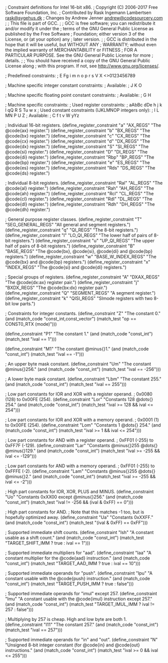 ;  Constraint definitions for Intel 16-bit x86.
;  Copyright (C) 2006-2017 Free Software Foundation, Inc.
;  Contributed by Rask Ingemann Lambertsen <rask@sygehus.dk>
;  Changes by Andrew Jenner <andrew@codesourcery.com>
;
;  This file is part of GCC.
;
;  GCC is free software; you can redistribute it and/or modify it under the
;  terms of the GNU General Public License as published by the Free Software
;  Foundation; either version 3 of the License, or (at your option) any
;  later version.
;
;  GCC is distributed in the hope that it will be useful, but WITHOUT ANY
;  WARRANTY; without even the implied warranty of MERCHANTABILITY or FITNESS
;  FOR A PARTICULAR PURPOSE.  See the GNU General Public License for more
;  details.
;
;  You should have received a copy of the GNU General Public License along
;  with this program.  If not, see <http://www.gnu.org/licenses/>.


; Predefined constraints:
;          E Fg  i       m n o p   r s      V   X    <>0123456789

; Machine specific integer constant constraints:
; Available:
;                   J K       O

; Machine specific floating point constant constraints:
; Available:
;             G H

; Machine specific constraints:
; Used register constraints:
; aAbBc dDe    h   j k l         qQ R S Tu   w x
; Used constant constraints (IJKLMNOP integers only):
;                 I     L MN    P         U         Z
; Available:
;      C    f                          t   v  W  yYz

; Individual 16-bit registers.
(define_register_constraint "a"	  "AX_REGS"	"The @code{ax} register.")
(define_register_constraint "b"	  "BX_REGS"	"The @code{bx} register.")
(define_register_constraint "c"	  "CX_REGS"	"The @code{cx} register.")
(define_register_constraint "d"   "DX_REGS"	"The @code{dx} register.")
(define_register_constraint "S"	  "SI_REGS"	"The @code{si} register.")
(define_register_constraint "D"	  "DI_REGS"	"The @code{di} register.")
(define_register_constraint "Rbp" "BP_REGS"	"The @code{bp} register.")
(define_register_constraint "e"   "ES_REGS"	"The @code{es} register.")
(define_register_constraint "Rds" "DS_REGS"	"The @code{ds} register.")

; Individual 8-bit registers.
(define_register_constraint "Ral" "AL_REGS"	"The @code{al} register.")
(define_register_constraint "Rah" "AH_REGS"	"The @code{ah} register.")
(define_register_constraint "Rcl" "CL_REGS"	"The @code{cl} register.")
(define_register_constraint "Rdl" "DL_REGS"	"The @code{dl} register.")
(define_register_constraint "Rdh" "DH_REGS"	"The @code{dh} register.")

; General purpose register classes.
(define_register_constraint "T"	"SEG_GENERAL_REGS"
	"All general and segment registers.")
(define_register_constraint "q" "QI_REGS"
	"The 8-bit registers.")
(define_register_constraint "l"	"LO_QI_REGS"
	"The lower half of pairs of 8-bit registers.")
(define_register_constraint "u"	"UP_QI_REGS"
	"The upper half of pairs of 8-bit registers.")
(define_register_constraint "B"	"BASE_REGS"
	"The @code{bx}, @code{si}, @code{di} and @code{bp} registers.")
(define_register_constraint "w"	"BASE_W_INDEX_REGS"
	"The @code{bx} and @code{bp} registers.")
(define_register_constraint "x"	"INDEX_REGS"
	"The @code{si} and @code{di} registers.")

; Special groups of registers.
(define_register_constraint "A"	"DXAX_REGS"  "The @code{dx:ax} register pair.")
(define_register_constraint "j"	"BXDX_REGS"  "The @code{bx:dx} register pair.")
(define_register_constraint "Q" "SEGMENT_REGS"	"A segment register.")
(define_register_constraint "k"	"QISI_REGS"
	"SImode registers with two 8-bit low parts.")

; Constraints for integer constants.
(define_constraint	"Z"	"The constant 0."
   (and (match_code "const_int,const_vector")
	(match_test "op == CONST0_RTX (mode)")))

(define_constraint	"P1"	"The constant 1."
   (and (match_code "const_int")
	(match_test "ival == 1")))

(define_constraint	"M1"	"The constant @minus{}1."
   (and (match_code "const_int")
	(match_test "ival == -1")))

; An upper byte mask constant.
(define_constraint	"Um"	"The constant @minus{}256."
   (and (match_code "const_int")
	(match_test "ival == -256")))

; A lower byte mask constant.
(define_constraint	"Lbm"	"The constant 255."
   (and (match_code "const_int")
	(match_test "ival == 255")))

; Low part constants for IOR and XOR with a register operand.
; 0x0080 (128) to 0x00FE (254).
(define_constraint	"Lor"	"Constants 128 @dots{} 254."
   (and (match_code "const_int")
	(match_test "ival >= 128 && ival <= 254")))

; Low part constants for IOR and XOR with a memory operand.
; 0x0001 (1) to 0x00FE (254).
(define_constraint	"Lom"	"Constants 1 @dots{} 254."
   (and (match_code "const_int")
	(match_test "ival >= 1 && ival <= 254")))

; Low part constants for AND with a register operand.
; 0xFF01 (-255) to 0xFF7F (-129).
(define_constraint	"Lar"	"Constants @minus{}255 @dots{} @minus{}129."
   (and (match_code "const_int")
	(match_test "ival >= -255 && ival <= -129")))

; Low part constants for AND with a memory operand.
; 0xFF01 (-255) to 0xFFFE (-2).
(define_constraint	"Lam"	"Constants @minus{}255 @dots{} @minus{}2."
   (and (match_code "const_int")
	(match_test "ival >= -255 && ival <= -2")))

; High part constants for IOR, XOR, PLUS and MINUS.
(define_constraint	"Uo"	"Constants 0xXX00 except @minus{}256."
   (and (match_code "const_int")
	(match_test "ival != -256 && (ival & 0xFF) == 0")))

; High part constants for AND.
; Note that this matches -1 too, but is hopefully optimized away.
(define_constraint	"Ua"	"Constants 0xXXFF."
   (and (match_code "const_int")
	(match_test "(ival & 0xFF) == 0xFF")))

; Supported immediate shift counts.
(define_constraint	"Ish"	"A constant usable as a shift count."
   (and (match_code "const_int")
	(match_test "TARGET_SHIFT_IMM ? true : ival == 1")))

; Supported immediate multipliers for "aad".
(define_constraint	"Iaa"	"A constant multiplier for the @code{aad} instruction."
   (and (match_code "const_int")
	(match_test "TARGET_AAD_IMM ? true : ival == 10")))

; Supported immediate operands for "push".
(define_constraint	"Ipu"	"A constant usable with the @code{push} instruction."
   (and (match_code "const_int")
	(match_test "TARGET_PUSH_IMM ? true : false")))

; Supported immediate operands for "imul" except 257.
(define_constraint	"Imu"	"A constant usable with the @code{imul} instruction except 257."
   (and (match_code "const_int")
	(match_test "TARGET_IMUL_IMM ? ival != 257 : false")))

; Multiplying by 257 is cheap. High and low byte are both 1.
(define_constraint	"I11"	"The constant 257."
   (and (match_code "const_int")
	(match_test "ival == 257")))

; Supported immediate operands for "in" and "out".
(define_constraint	"N"	"Unsigned 8-bit integer constant (for @code{in} and @code{out} instructions."
   (and (match_code "const_int")
	(match_test "ival >= 0 && ival <= 255")))
